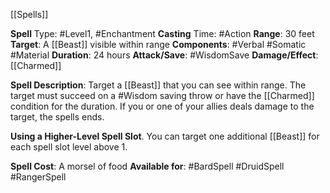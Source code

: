 [[Spells]] 

**Spell** Type: #Level1, #Enchantment
**Casting** Time: #Action 
**Range**: 30 feet
**Target**: A [[Beast]] visible within range
**Components**: #Verbal #Somatic #Material 
**Duration**: 24 hours
**Attack/Save**: #WisdomSave
**Damage/Effect**: [[Charmed]]

**Spell Description**: 
	Target a [[Beast]] that you can see within range. The target must succeed on a #Wisdom saving throw or have the [[Charmed]] condition for the duration. If you or one of your allies deals damage to the target, the spells ends.

**Using a Higher-Level Spell Slot**. You can target one
additional [[Beast]] for each spell slot level above 1.

**Spell Cost**: A morsel of food
**Available for**: #BardSpell #DruidSpell #RangerSpell 